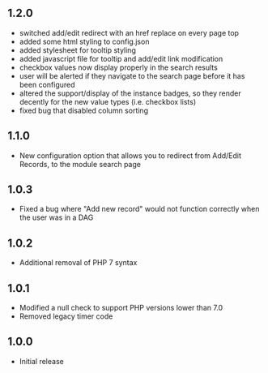 ## 1.2.0
- switched add/edit redirect with an href replace on every page top
- added some html styling to config.json
- added stylesheet for tooltip styling
- added javascript file for tooltip and add/edit link modification
- checkbox values now display properly in the search results
- user will be alerted if they navigate to the search page before it has been configured
- altered the support/display of the instance badges, so they render decently for the new value types (i.e. checkbox lists)
- fixed bug that disabled column sorting
## 1.1.0
- New configuration option that allows you to redirect from Add/Edit Records, to the module search page
## 1.0.3
- Fixed a bug where "Add new record" would not function correctly when the user was in a DAG
## 1.0.2
- Additional removal of PHP 7 syntax
## 1.0.1
- Modified a null check to support PHP versions lower than 7.0
- Removed legacy timer code
## 1.0.0
- Initial release
